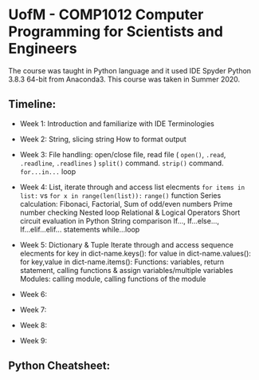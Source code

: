 # UofM - COMP1012 Computer Programming for Scientists and Engineers
The course was taught in Python language and it used IDE Spyder Python 3.8.3 64-bit from Anaconda3.
This course was taken in Summer 2020.
## Timeline: 
- Week 1: 
Introduction and familiarize with IDE
Terminologies
- Week 2: 
String, slicing string
How to format output
- Week 3:
File handling: open/close file, read file ( `open()`, `.read`, `.readline`, `.readlines` )
`split()` command. `strip()` command.
`for...in...` loop
- Week 4:
List, iterate through and access list elecments
`for items in list:` vs `for x in range(len(list)):`
`range()` function
Series calculation: Fibonaci, Factorial, Sum of odd/even numbers
Prime number checking
Nested loop
Relational & Logical Operators
Short circuit evaluation in Python
String comparison
If..., If...else..., If...elif...elif... statements
while...loop
- Week 5:
Dictionary & Tuple
Iterate through and access sequence elecments
for key in dict-name.keys():
for value in dict-name.values():
for key,value in dict-name.items():
Functions: variables, return statement, calling functions & assign variables/multiple variables
Modules: calling module, calling functions of the module
- Week 6:


- Week 7:


- Week 8:


- Week 9:



## Python Cheatsheet:



